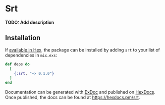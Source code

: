 # Srt

**TODO: Add description**

## Installation

If [available in Hex](https://hex.pm/docs/publish), the package can be installed
by adding `srt` to your list of dependencies in `mix.exs`:

```elixir
def deps do
  [
    {:srt, "~> 0.1.0"}
  ]
end
```

Documentation can be generated with [ExDoc](https://github.com/elixir-lang/ex_doc)
and published on [HexDocs](https://hexdocs.pm). Once published, the docs can
be found at <https://hexdocs.pm/srt>.

